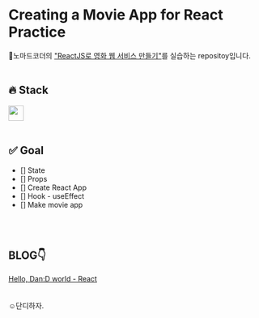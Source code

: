 # Creating a Movie App for React Practice

📍노마드코더의 ["ReactJS로 영화 웹 서비스 만들기"](https://nomadcoders.co/react-for-beginners/lobby)를 실습하는 repositoy입니다.
<br>
<br>

## 🔥 Stack

<img height="30" src="https://img.shields.io/badge/React-black?style=for-the-badge&logo=React&logoColor=#61DAFB"/>
<br>
<br>

## ✅ Goal

- [] State
- [] Props
- [] Create React App
- [] Hook - useEffect
- [] Make movie app

<br>
<br>

## BLOG👇

[Hello, Dan:D world - React](https://kangdanne.tistory.com/category/D.evelop/React)
<br>
<br>
<br>
☺︎단디하자.
